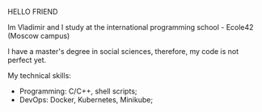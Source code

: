HELLO FRIEND

Im Vladimir and I study at the international
programming school - Ecole42 (Moscow campus)

I have a master's degree in social sciences, therefore, my code is not perfect yet.

My technical skills:
- Programming: C/C++, shell scripts;
- DevOps: Docker, Kubernetes, Minikube;
